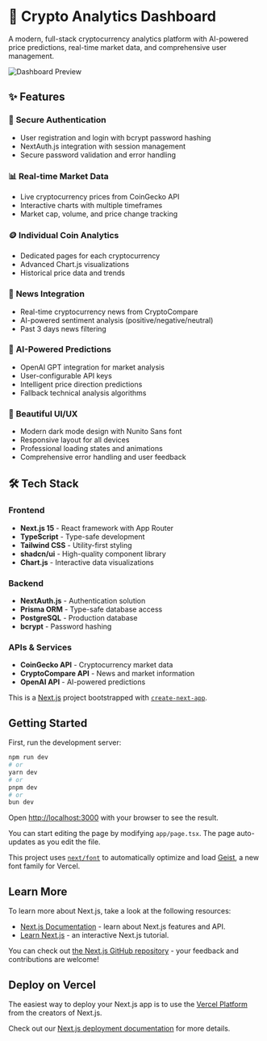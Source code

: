 # 🚀 Crypto Analytics Dashboard

A modern, full-stack cryptocurrency analytics platform with AI-powered price predictions, real-time market data, and comprehensive user management.

![Dashboard Preview](https://via.placeholder.com/800x400/1a1a1a/00ff00?text=Crypto+Analytics+Dashboard)

## ✨ Features

### 🔐 **Secure Authentication**
- User registration and login with bcrypt password hashing
- NextAuth.js integration with session management
- Secure password validation and error handling

### 📊 **Real-time Market Data**
- Live cryptocurrency prices from CoinGecko API
- Interactive charts with multiple timeframes
- Market cap, volume, and price change tracking

### 🪙 **Individual Coin Analytics**
- Dedicated pages for each cryptocurrency
- Advanced Chart.js visualizations
- Historical price data and trends

### 📰 **News Integration**
- Real-time cryptocurrency news from CryptoCompare
- AI-powered sentiment analysis (positive/negative/neutral)
- Past 3 days news filtering

### 🤖 **AI-Powered Predictions**
- OpenAI GPT integration for market analysis
- User-configurable API keys
- Intelligent price direction predictions
- Fallback technical analysis algorithms

### 🎨 **Beautiful UI/UX**
- Modern dark mode design with Nunito Sans font
- Responsive layout for all devices
- Professional loading states and animations
- Comprehensive error handling and user feedback

## 🛠️ Tech Stack

### Frontend
- **Next.js 15** - React framework with App Router
- **TypeScript** - Type-safe development
- **Tailwind CSS** - Utility-first styling
- **shadcn/ui** - High-quality component library
- **Chart.js** - Interactive data visualizations

### Backend
- **NextAuth.js** - Authentication solution
- **Prisma ORM** - Type-safe database access
- **PostgreSQL** - Production database
- **bcrypt** - Password hashing

### APIs & Services
- **CoinGecko API** - Cryptocurrency market data
- **CryptoCompare API** - News and market information
- **OpenAI API** - AI-powered predictions

This is a [Next.js](https://nextjs.org) project bootstrapped with [`create-next-app`](https://nextjs.org/docs/app/api-reference/cli/create-next-app).

## Getting Started

First, run the development server:

```bash
npm run dev
# or
yarn dev
# or
pnpm dev
# or
bun dev
```

Open [http://localhost:3000](http://localhost:3000) with your browser to see the result.

You can start editing the page by modifying `app/page.tsx`. The page auto-updates as you edit the file.

This project uses [`next/font`](https://nextjs.org/docs/app/building-your-application/optimizing/fonts) to automatically optimize and load [Geist](https://vercel.com/font), a new font family for Vercel.

## Learn More

To learn more about Next.js, take a look at the following resources:

- [Next.js Documentation](https://nextjs.org/docs) - learn about Next.js features and API.
- [Learn Next.js](https://nextjs.org/learn) - an interactive Next.js tutorial.

You can check out [the Next.js GitHub repository](https://github.com/vercel/next.js) - your feedback and contributions are welcome!

## Deploy on Vercel

The easiest way to deploy your Next.js app is to use the [Vercel Platform](https://vercel.com/new?utm_medium=default-template&filter=next.js&utm_source=create-next-app&utm_campaign=create-next-app-readme) from the creators of Next.js.

Check out our [Next.js deployment documentation](https://nextjs.org/docs/app/building-your-application/deploying) for more details.
